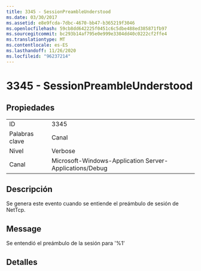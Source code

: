 ```yaml
---
title: 3345 - SessionPreambleUnderstood
ms.date: 03/30/2017
ms.assetid: e8e9fcda-7dbc-4670-bb47-b365219f3046
ms.openlocfilehash: 59cb8dd642225f0451c6c5dbe488ed385871fb97
ms.sourcegitcommit: bc293b14af795e0e999e3304dd40c0222cf2ffe4
ms.translationtype: MT
ms.contentlocale: es-ES
ms.lasthandoff: 11/26/2020
ms.locfileid: "96237214"
---
```

# <a name="3345---sessionpreambleunderstood"></a>3345 - SessionPreambleUnderstood

## <a name="properties"></a>Propiedades  
  
|||  
|-|-|  
|ID|3345|  
|Palabras clave|Canal|  
|Nivel|Verbose|  
|Canal|Microsoft-Windows-Application Server-Applications/Debug|  
  
## <a name="description"></a>Descripción  

 Se genera este evento cuando se entiende el preámbulo de sesión de NetTcp.  
  
## <a name="message"></a>Message  

 Se entendió el preámbulo de la sesión para '%1'  
  
## <a name="details"></a>Detalles
